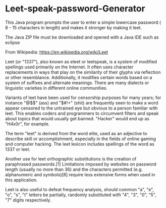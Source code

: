 # Leet-speak-password-Generator
This Java program prompts the user to enter a simple lowercase password ( 8 - 15 characters in length) and makes it stronger by making it leet.

The Java ZIP file must be downloaded and opened with a Java IDE such as eclipse

From Wikipedia: https://en.wikipedia.org/wiki/Leet

Leet (or "1337"), also known as eleet or leetspeak, is a system of modified spellings used primarily on the Internet. It often uses character replacements in ways that play on the similarity of their glyphs via reflection or other resemblance. Additionally, it modifies certain words based on a system of suffixes and alternate meanings. There are many dialects or linguistic varieties in different online communities.

Variants of leet have been used for censorship purposes for many years; for instance "@$$" (ass) and "$#!+" (shit) are frequently seen to make a word appear censored to the untrained eye but obvious to a person familiar with leet. This enables coders and programmers to circumvent filters and speak about topics that would usually get banned. "Hacker" would end up as "H4x0r", for example.

The term "leet" is derived from the word elite, used as an adjective to describe skill or accomplishment, especially in the fields of online gaming and computer hacking. The leet lexicon includes spellings of the word as 1337 or leet.

Another use for leet orthographic substitutions is the creation of paraphrased passwords.[1] Limitations imposed by websites on password length (usually no more than 36) and the characters permitted (e.g. alphanumeric and symbols)[8] require less extensive forms when used in this application.

Leet is also useful to defeat frequency analysis, should common "a", "e", "o", "s", "t" letters be partially, randomly substituted with "4", "3", "0", "5", "7" digits respectively.
